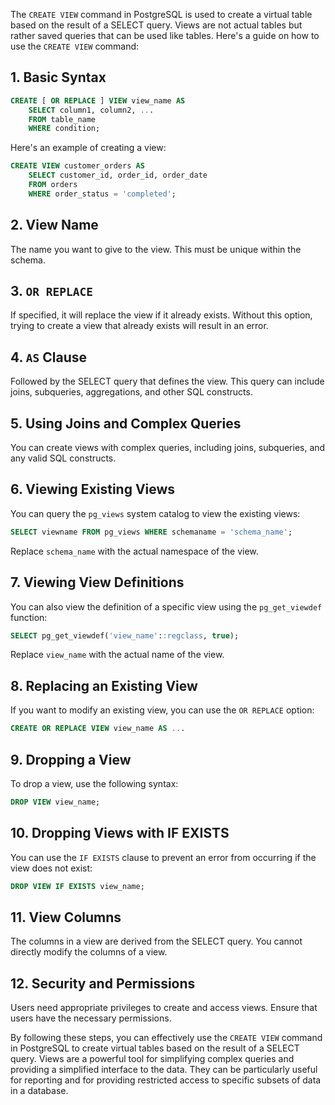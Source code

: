 The `CREATE VIEW` command in PostgreSQL is used to create a virtual table based on the result of a SELECT query. Views are not actual tables but rather saved queries that can be used like tables. Here's a guide on how to use the `CREATE VIEW` command:

## 1. **Basic Syntax**

```sql
CREATE [ OR REPLACE ] VIEW view_name AS
    SELECT column1, column2, ...
    FROM table_name
    WHERE condition;
```

Here's an example of creating a view:

```sql
CREATE VIEW customer_orders AS
    SELECT customer_id, order_id, order_date
    FROM orders
    WHERE order_status = 'completed';
```

## 2. **View Name**

The name you want to give to the view. This must be unique within the schema.

## 3. **`OR REPLACE`**

If specified, it will replace the view if it already exists. Without this option, trying to create a view that already exists will result in an error.

## 4. **`AS` Clause**

Followed by the SELECT query that defines the view. This query can include joins, subqueries, aggregations, and other SQL constructs.

## 5. **Using Joins and Complex Queries**

You can create views with complex queries, including joins, subqueries, and any valid SQL constructs.

## 6. **Viewing Existing Views**

You can query the `pg_views` system catalog to view the existing views:

```sql
SELECT viewname FROM pg_views WHERE schemaname = 'schema_name';
```

Replace `schema_name` with the actual namespace of the view.

## 7. **Viewing View Definitions**

You can also view the definition of a specific view using the `pg_get_viewdef` function:

```sql
SELECT pg_get_viewdef('view_name'::regclass, true);
```

Replace `view_name` with the actual name of the view.

## 8. **Replacing an Existing View**

If you want to modify an existing view, you can use the `OR REPLACE` option:

```sql
CREATE OR REPLACE VIEW view_name AS ...
```

## 9. **Dropping a View**

To drop a view, use the following syntax:

```sql
DROP VIEW view_name;
```

## 10. **Dropping Views with IF EXISTS**

You can use the `IF EXISTS` clause to prevent an error from occurring if the view does not exist:

```sql
DROP VIEW IF EXISTS view_name;
```

## 11. **View Columns**

The columns in a view are derived from the SELECT query. You cannot directly modify the columns of a view.

## 12. **Security and Permissions**

Users need appropriate privileges to create and access views. Ensure that users have the necessary permissions.

By following these steps, you can effectively use the `CREATE VIEW` command in PostgreSQL to create virtual tables based on the result of a SELECT query. Views are a powerful tool for simplifying complex queries and providing a simplified interface to the data. They can be particularly useful for reporting and for providing restricted access to specific subsets of data in a database.
